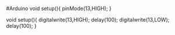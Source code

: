 #Arduino
void setup(){
pinMode(13,HIGH);
}

void setup(){
digitalwrite(13,HIGH);
delay(100);
digitalwrite(13,LOW);
delay(100);
}

